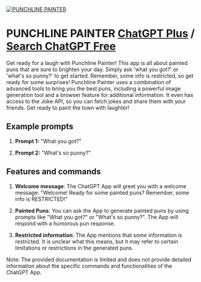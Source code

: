 
[![PUNCHLINE PAINTER](https://files.oaiusercontent.com/file-WUNTZgK4yYRklC5QQ9LA3OvG?se=2123-10-18T21%3A27%3A21Z&sp=r&sv=2021-08-06&sr=b&rscc=max-age%3D31536000%2C%20immutable&rscd=attachment%3B%20filename%3Da57c5d1f-43cb-41e4-9ef9-a42f8f63c5e0.png&sig=OUPMJzEJZmfsLehRt9abIiZVNxfysWg8UOusFXCsF1Y%3D)](https://chat.openai.com/g/g-MVqqkmMIl-punchline-painter)

# PUNCHLINE PAINTER [ChatGPT Plus](https://chat.openai.com/g/g-MVqqkmMIl-punchline-painter) / [Search ChatGPT Free](https://gptcall.net/index.html#/?search=PUNCHLINE%20PAINTER)

Get ready for a laugh with Punchline Painter! This app is all about painted puns that are sure to brighten your day. Simply ask 'what you got?' or 'what's so punny?' to get started. Remember, some info is restricted, so get ready for some surprises! Punchline Painter uses a combination of advanced tools to bring you the best puns, including a powerful image generation tool and a browser feature for additional information. It even has access to the Joke API, so you can fetch jokes and share them with your friends. Get ready to paint the town with laughter!

## Example prompts

1. **Prompt 1:** "What you got?"

2. **Prompt 2:** "What's so punny?"

## Features and commands

1. **Welcome message**: The ChatGPT App will greet you with a welcome message: "Welcome! Ready for some painted puns? Remember, some info is RESTRICTED!"

2. **Painted Puns**: You can ask the App to generate painted puns by using prompts like "What you got?" or "What's so punny?". The App will respond with a humorous pun response.

3. **Restricted information**: The App mentions that some information is restricted. It is unclear what this means, but it may refer to certain limitations or restrictions in the generated puns.

Note: The provided documentation is limited and does not provide detailed information about the specific commands and functionalities of the ChatGPT App.


